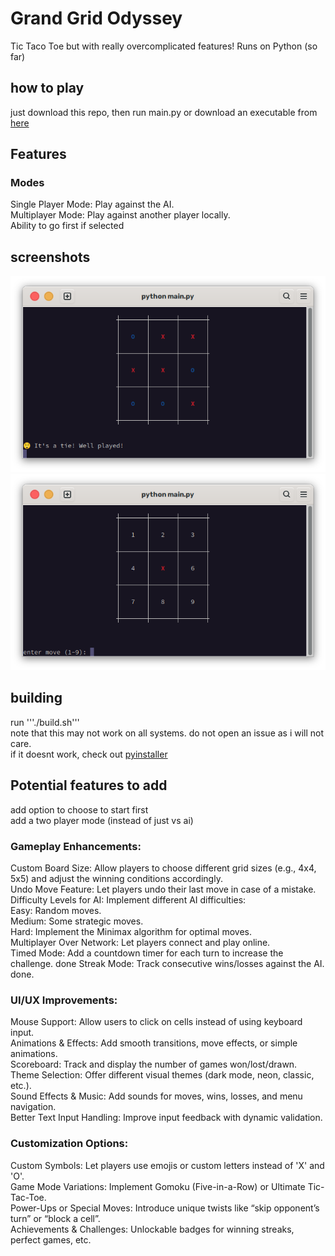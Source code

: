 # Grand Grid Odyssey
Tic Taco Toe but with really overcomplicated features!
Runs on Python (so far)

## how to play
just download this repo, then run main.py or download an executable from [here](https://github.com/ellipticobj/TicTacToe/releases/tag/v0.0.0)
## Features

### Modes
Single Player Mode: Play against the AI.  
Multiplayer Mode: Play against another player locally.  
    Ability to go first if selected


## screenshots
![tie](images/tie.png)
![newgame](images/newgame.png)

## building
run '''./build.sh'''  
note that this may not work on all systems. do not open an issue as i will not care.  
if it doesnt work, check out [pyinstaller](https://pyinstaller.org/en/stable/)

## Potential features to add
add option to choose to start first  
add a two player mode (instead of just vs ai)

### Gameplay Enhancements:
Custom Board Size: Allow players to choose different grid sizes (e.g., 4x4, 5x5) and adjust the winning conditions accordingly.  
Undo Move Feature: Let players undo their last move in case of a mistake.  
Difficulty Levels for AI: Implement different AI difficulties:  
  Easy: Random moves.  
  Medium: Some strategic moves.  
  Hard: Implement the Minimax algorithm for optimal moves.  
Multiplayer Over Network: Let players connect and play online.  
Timed Mode: Add a countdown timer for each turn to increase the challenge.  done
Streak Mode: Track consecutive wins/losses against the AI.  done.
### UI/UX Improvements:
Mouse Support: Allow users to click on cells instead of using keyboard input.  
Animations & Effects: Add smooth transitions, move effects, or simple animations.  
Scoreboard: Track and display the number of games won/lost/drawn.  
Theme Selection: Offer different visual themes (dark mode, neon, classic, etc.).  
Sound Effects & Music: Add sounds for moves, wins, losses, and menu navigation.  
Better Text Input Handling: Improve input feedback with dynamic validation.  
### Customization Options:
Custom Symbols: Let players use emojis or custom letters instead of 'X' and 'O'.  
Game Mode Variations: Implement Gomoku (Five-in-a-Row) or Ultimate Tic-Tac-Toe.  
Power-Ups or Special Moves: Introduce unique twists like “skip opponent’s turn” or “block a cell”.  
Achievements & Challenges: Unlockable badges for winning streaks, perfect games, etc.  


